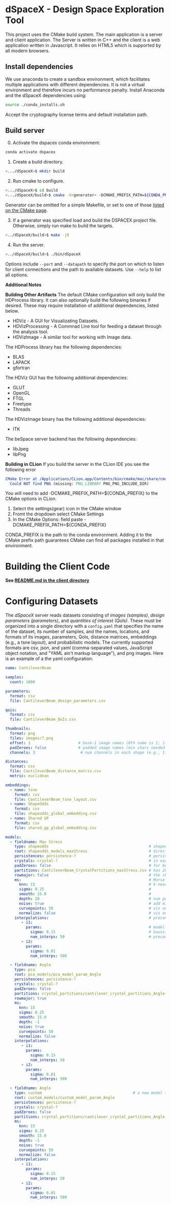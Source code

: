# dSpaceX - Design Space Exploration Tool

This project uses the CMake build system. The main application is a server
and client application. The Server is written in C++ and the client is
a web application written in Javascript. It relies on HTML5 which is 
supported by all modern browsers.

## Install dependencies

We use anaconda to create a sandbox environment, which facilitates multiple applications with different dependencies. It is not a virtual environment and therefore incurs no performance penalty. Install Anaconda and the dSpaceX dependencies using:  
```bash
source ./conda_installs.sh
```
Accept the cryptography license terms and default installation path.  

## Build server
0. Activate the dspacex conda environment:
``` bash
conda activate dspacex
```

1. Create a build directory.
```bash
<.../dSpaceX>$ mkdir build
```

2. Run cmake to configure.
```bash
<.../dSpaceX>$ cd build
<.../dSpaceX/build>$ cmake -G<generator> -DCMAKE_PREFIX_PATH=${CONDA_PREFIX} ../
```
Generator can be omitted for a simple Makefile, or set to one of those [listed on the CMake page](https://cmake.org/cmake/help/latest/manual/cmake-generators.7.html#command-line-build-tool-generators).

3. If a generator was specified load and build the DSPACEX project file. Otherwise, simply run make to build the targets.
```bash
<../dSpaceX/build>$ make -j8
```

4. Run the server.
``` bash
<../dSpaceX/build>$ ./bin/dSpaceX
```
Options include `--port` and `--datapath` to specify the port on which to listen for client connections and the path to available datasets.
Use `--help` to list all options.


**Additional Notes**

**Building Other Artifacts**
The default CMake configuration will only build the HDProcess library.
It can also optionally build the following binaries if desired.
These may require installation of additional dependencies, listed below.
- HDViz           - A GUI for Visualizating Datasets.
- HDVizProcessing - A Commnad Line tool for feeding a dataset through the analysis tool.
- HDVizImage      - A similar tool for working with Image data.

The HDProcess library has the following dependencies:
- BLAS
- LAPACK
- gfortran

The HDViz GUI has the following additional dependencies:
- GLUT
- OpenGL
- FTGL
- Freetype
- Threads

The HDVizImage binary has the following additional dependencies:
- ITK

The beSpace server backend has the following dependencies:
- libJpeg
- libPng

**Building in CLion**
If you build the server in the CLion IDE you see the following error
```cmake
CMake Error at /Applications/CLion.app/Contents/bin/cmake/mac/share/cmake-3.16/Modules/FindPackageHandleStandardArgs.cmake:146 (message):
  Could NOT find PNG (missing: PNG_LIBRARY PNG_PNG_INCLUDE_DIR)
```
You will need to add -DCMAKE_PREFIX_PATH=${CONDA_PREFIX} to the CMake options in CLion.
1. Select the settings(gear) icon in the CMake window
2. Fromt the dropdown select CMake Settings
3. In the CMake Options: field paste -DCMAKE_PREFIX_PATH=${CONDA_PREFIX} 

CONDA_PREFIX is the path to the conda environment.
Adding it to the CMake prefix path guarantees CMake can find all packages installed in that environment.


# Building the Client Code
**See [README.md in the client directory](./client/README.md)**



# Configuring Datasets

The *dSpaceX* server reads datasets consisting of _images (samples)_, _design parameters (parameters)_, and _quantities of interest (QoIs)_. These must be organized into a single directory with a `config.yaml` that specifies the name of the dataset, its number of samples, and the names, locations, and formats of its images, parameters, QoIs, distance matrices, embeddings (e.g., a tsne layout), and probabilistic models. The currently supported formats are csv, json, and yaml (comma-separated values, JavaScript object notation, and "YAML ain't markup language"), and png images. Here is an example of a the yaml configuration:

```yaml
name: CantileverBeam

samples:
  count: 1000

parameters:
  format: csv
  file: CantileverBeam_design_parameters.csv

qois:
  format: csv
  file: CantileverBeam_QoIs.csv

thumbnails:
  format: png
  files: images/?.png
  offset: 1                     # base-1 image names (0th name is 1; if offset by 1000, names would start at 1000)
  padZeroes: false              # padded image names (min chars needed must represent offset + num_files)
  channels: 3                    # num channels in each shape (e.g., 1-greyscale, 3-RGB, 4-RGBA)

distances:
  format: csv
  file: CantileverBeam_distance_matrix.csv
  metric: euclidean

embeddings:
  - name: tsne
    format: csv
    file: CantileverBeam_tsne_layout.csv
  - name: ShapeOdds
    format: csv
    file: shapeodds_global_embedding.csv
  - name: Shared GP
    format: csv
    file: shared_gp_global_embedding.csv

models:
  - fieldname: Max Stress
    type: shapeodds                                            # shapeodds, pca, sharedgp, etc
    root: shapeodds_models_maxStress                           # directory of models for this field
    persistences: persistence-?                                # persistence files
    crystals: crystal-?                                        # in each persistence dir are its crystals
    padZeroes: false                                           # for both persistence and crystal dirs/files
    partitions: CantileverBeam_CrystalPartitions_maxStress.csv # has 20 lines of varying length and 20 persistence levels
    rowmajor: false                                            # the shape produced by this model is a row-major image
    ms:                                                        # Morse-Smale parameters used to compute partitions
      knn: 15                                                  # k-nearest neighbors
      sigma: 0.25                                              # 
      smooth: 15.0                                             # 
      depth: 20                                                # num persistence levels; -1 means compute them all
      noise: true                                              # add mild noise to the field to ensure inequality
      curvepoints: 50                                          # vis only? Not sure if this matters for crystal partitions 
      normalize: false                                         # vis only? Not sure if this matters for crystal partitions
    interpolations:                                            # precomputed interps
       - i1:
         params:                                               # model interpolation parameters used
           sigma: 0.15                                         # Gaussian width
           num_interps: 50                                     # precomputed interps per crystal
       - i2:
         params:
           sigma: 0.01
           num_interps: 500

  - fieldname: Angle
    type: pca
    root: pca_models/pca_model_param_Angle
    persistences: persistence-?
    crystals: crystal-?
    padZeroes: false
    partitions: crystal_partitions/cantilever_crystal_partitions_Angle.csv
    rowmajor: true
    ms:
      knn: 15
      sigma: 0.25
      smooth: 15.0
      depth: -1
      noise: true
      curvepoints: 50
      normalize: false
    interpolations:
       - i1:
         params:
           sigma: 0.15
           num_interps: 50
       - i2:
         params:
           sigma: 0.01
           num_interps: 500

  - fieldname: Angle
    type: custom                                        # a new model type (no dynamic interpolation will be available, so precomputed should be provided)
    root: custom_models/custom_model_param_Angle
    persistences: persistence-?
    crystals: crystal-?
    padZeroes: false
    partitions: crystal_partitions/cantilever_crystal_partitions_Angle.csv
    ms:
      knn: 15
      sigma: 0.25
      smooth: 15.0
      depth: -1
      noise: true
      curvepoints: 50
      normalize: false
    interpolations:
       - i1:
         params:
           sigma: 0.15
           num_interps: 50
       - i2:
         params:
           sigma: 0.01
           num_interps: 500
```
